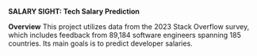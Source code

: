 **SALARY SIGHT: Tech Salary Prediction**

**Overview**
This project utilizes data from the 2023 Stack Overflow survey, which includes feedback from 89,184 software engineers spanning 185 countries. Its main goals is to predict developer salaries.
